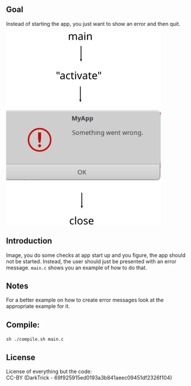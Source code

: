 ## Goal

Instead of starting the app, you just want to show an error and then quit.

![image of workflow](./doc_data/visualization.svg)

## Introduction

Image, you do some checks at app start up and you figure, the app
should not be started. Instead, the user should just be presented
with an error message. `main.c` shows you an example of how to do
that.



## Notes
For a better example on how to create error messages
look at the appropriate example for it.



## Compile:
`sh ./compile.sh main.c`

## License
License of everything but the code:<br>
CC-BY (DarkTrick - 69f925915ed0193a3b841aeec09451df2326f104)
